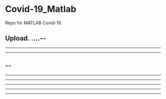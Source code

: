 # Covid-19_Matlab

Repo for MATLAB Covid-19.

Upload.
....--
----
----------
----------
--
----
----
---
---
------
----
